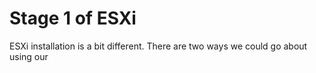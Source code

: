 # Stage 1 of ESXi

ESXi installation is a bit different.  There are two ways we could go about using our 